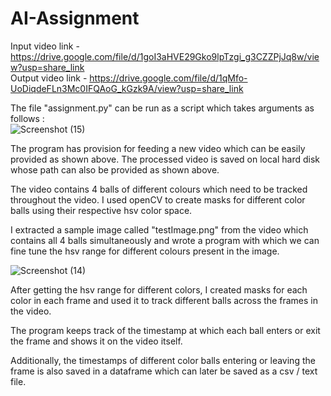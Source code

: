 # AI-Assignment

Input video link - https://drive.google.com/file/d/1goI3aHVE29Gko9lpTzgi_g3CZZPjJq8w/view?usp=share_link  </br>
Output video link - https://drive.google.com/file/d/1qMfo-UoDiqdeFLn3Mc0IFQAoG_kGzk9A/view?usp=share_link  </br>

The file "assignment.py" can be run as a script which takes arguments as follows : </br>
![Screenshot (15)](https://user-images.githubusercontent.com/58368119/214179024-021a7fd5-bb62-4267-ad31-fb5113753265.png)


The program has provision for feeding a new video which can be easily provided as shown above. The processed video is saved on local hard disk whose path can also be provided as shown above.

The video contains 4 balls of different colours which need to be tracked throughout the video. I used openCV to create masks for different color balls using their respective hsv color space. 

I extracted a sample image called "testImage.png" from the video which contains all 4 balls simultaneously and wrote a program with which we can fine tune the hsv range for different colours present in the image.

![Screenshot (14)](https://user-images.githubusercontent.com/58368119/214177913-128e5881-06e0-4169-b532-e090f03dc00e.png)

After getting the hsv range for different colors, I created masks for each color in each frame and used it to track different balls across the frames in the video. </br>

The program keeps track of the timestamp at which each ball enters or exit the frame and shows it on the video itself.

Additionally, the timestamps of different color balls entering or leaving the frame is also saved in a dataframe which can later be saved as a csv / text file.

